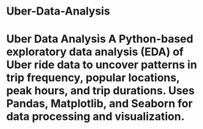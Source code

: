 # Uber-Data-Analysis
# Uber Data Analysis  A Python-based exploratory data analysis (EDA) of Uber ride data to uncover patterns in trip frequency, popular locations, peak hours, and trip durations. Uses Pandas, Matplotlib, and Seaborn for data processing and visualization.
